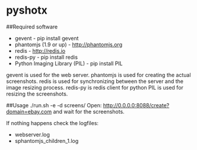 pyshotx
=======
##Required software
* gevent - pip install gevent
* phantomjs (1.9 or up) - http://phantomjs.org
* redis - http://redis.io
* redis-py - pip install redis
* Python Imaging Library (PIL) - pip install PIL

gevent is used for the web server.
phantomjs is used for creating the actual screenshots.
redis is used for synchronizing between the server and the image resizing
process.
redis-py is redis client for python
PIL is used for resizing the screenshots.

##Usage
    ./run.sh -e -d screens/
Open: http://0.0.0.0:8088/create?domain=ebay.com and wait for the screenshots.

If nothing happens check the logfiles:
* webserver.log
* sphantomjs_children_1.log
